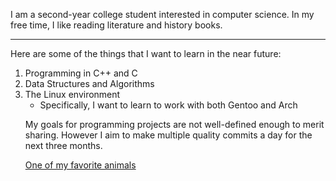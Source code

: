 <!DOCTYPE html> 
<html>
    <body>
        <link href="About-Me/blob/master/mypref.css" type="text/css" rel="css/style.css" />
        <p> I am a second-year college student interested in computer science. In my free time, I like reading literature and history    books.</p>
        <hr /> 
        <p> Here are some of the things that I want to learn in the near future: </p>
        <ol>
            <li> Programming in C++ and C </li>
            <li> Data Structures and Algorithms </li>
            <li> The Linux environment 
                <ul>
                    <li> Specifically, I want to learn to work with both Gentoo and Arch </li>
                </ul>
        <p> My goals for programming projects are not well-defined enough to merit sharing. However I aim to make multiple quality commits a day for the next three months.</p> 
        <p> <a href="https://en.wikipedia.org/wiki/Orca">One of my favorite animals</a>
    </body> 
